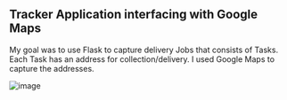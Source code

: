 ## Tracker Application interfacing with Google Maps

My goal was to use Flask to capture delivery Jobs that consists of Tasks. 
Each Task has an address for collection/delivery. 
I used Google Maps to capture the addresses. 

![image](https://user-images.githubusercontent.com/34986276/149943159-374795f4-3020-46c2-822e-786a353c4dbc.png)
